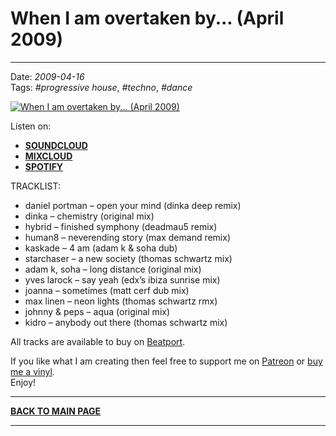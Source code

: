 # When I am overtaken by... (April 2009) 

----

Date: *2009-04-16*  
Tags: *#progressive house*, *#techno*, *#dance*  

<!-- FIXME: should point to YouTube Mix-->
[![When I am overtaken by... (April 2009) ](https://thumbnailer.mixcloud.com/unsafe/300x300/extaudio/d/6/5/d/8ee1-87ad-4738-bfcb-50695b62ed0a)](https://soundcloud.com/progawake09/when-i-am-overtaken-by-april-2009)

Listen on:
<!-- * [**YOUTUBE**](https://www.youtube.com/watch?v=FIXME) -->
* [**SOUNDCLOUD**](https://soundcloud.com/progawake09/when-i-am-overtaken-by-april-2009)
* [**MIXCLOUD**](https://www.mixcloud.com/progressiveawake/when-i-am-overtaken-by-april-2009/)  
* [**SPOTIFY**](https://open.spotify.com/playlist/4bjwbGzRJ9v7ZFnSXLEomO?si=0e1a38fb17d743d8)

<!-- * [**Download MP3 (59MB, 63min)**](https://1drv.ms/u/s!AmzuuXrjf51v2LI5ecFnxFl0NWI2Wg?e=Vo0Wm6) -->

TRACKLIST:  

* daniel portman – open your mind (dinka deep remix)
* dinka – chemistry (original mix)
* hybrid – finished symphony (deadmau5 remix)
* human8 – neverending story (max demand remix)
* kaskade – 4 am (adam k & soha dub)
* starchaser – a new society (thomas schwartz mix)
* adam k, soha – long distance (original mix)
* yves larock – say yeah (edx’s ibiza sunrise mix)
* joanna – sometimes (matt cerf dub mix)
* max linen – neon lights (thomas schwartz rmx)
* johnny & peps – aqua (original mix)
* kidro – anybody out there (thomas schwartz mix)

All tracks are available to buy on <a href="http://beatport.com" target="_blank">Beatport</a>. 

If you like what I am creating then feel free to support me on [Patreon](https://www.patreon.com/shivioua) or [buy me a vinyl](https://www.buymeacoffee.com/shivioua).  
Enjoy!  

----

[**BACK TO MAIN PAGE**](./README.md)

---- 